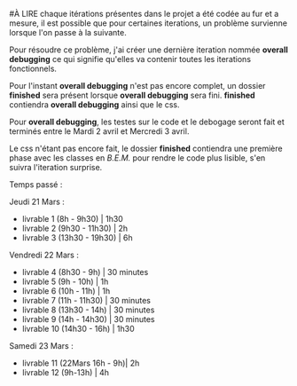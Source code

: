 #­À LIRE
chaque itérations présentes dans le projet a été codée au fur et a mesure, il est possible que pour certaines iterations, un problème survienne lorsque l'on passe à la suivante.

Pour résoudre ce problème, j'ai créer une dernière iteration nommée **overall debugging** ce qui signifie qu'elles va contenir toutes les iterations fonctionnels.

Pour l'instant **overall debugging** n'est pas encore complet, un dossier **finished** sera présent lorsque **overall debugging** sera fini. **finished** contiendra **overall debugging** ainsi que le css.

Pour **overall debugging**, les testes sur le code et le debogage seront fait et terminés entre le Mardi 2 avril et Mercredi 3 avril. 

Le css n'étant pas encore fait, le dossier **finished** contiendra une première phase avec les classes en *B.E.M.* pour rendre le code plus lisible, s'en suivra l'iteration surprise.

Temps passé :

Jeudi 21 Mars : 
 - livrable 1 (8h - 9h30)       |   1h30
 - livrable 2 (9h30 - 11h30)    |   2h
 - livrable 3 (13h30 - 19h30)   |   6h

Vendredi 22 Mars :
 - livrable 4 (8h30 - 9h)       |   30 minutes
 - livrable 5 (9h - 10h)        |   1h
 - livrable 6 (10h - 11h)       |   1h
 - livrable 7 (11h - 11h30)     |   30 minutes
 - livrable 8 (13h30 - 14h)     |   30 minutes
 - livrable 9 (14h - 14h30)     |   30 minutes
 - livrable 10 (14h30 - 16h)    |   1h30

 Samedi 23 Mars :
 - livrable 11 (22Mars 16h - 9h)|   2h
 - livrable 12 (9h-13h)         |   4h